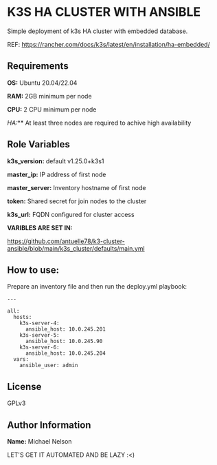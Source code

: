 K3S HA CLUSTER WITH ANSIBLE
===========================

Simple deployment of k3s HA cluster with embedded database.

REF: https://rancher.com/docs/k3s/latest/en/installation/ha-embedded/

Requirements
------------

**OS:** Ubuntu 20.04/22.04

**RAM:** 2GB minimum per node

**CPU:** 2 CPU minimum per node

*HA:*** At least three nodes are required to achive high availability

Role Variables
--------------

**k3s_version:** default v1.25.0+k3s1

**master_ip:** IP address of first node

**master_server:** Inventory hostname of first node

**token:** Shared secret for join nodes to the cluster

**k3s_url:** FQDN configured for cluster access

**VARIBLES ARE SET IN:**

https://github.com/antuelle78/k3-cluster-ansible/blob/main/k3s_cluster/defaults/main.yml


How to use:
-----------

Prepare an inventory file and then run the deploy.yml playbook: 

    ---

    all:
      hosts:
        k3s-server-4:
          ansible_host: 10.0.245.201
        k3s-server-5:
          ansible_host: 10.0.245.90
        k3s-server-6:
          ansible_host: 10.0.245.204
      vars:
        ansible_user: admin


License
-------

GPLv3

Author Information
------------------

**Name:** Michael Nelson

LET'S GET IT AUTOMATED AND BE LAZY :<)

